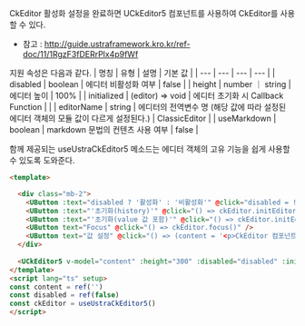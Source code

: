 CkEditor 활성화 설정을 완료하면 UCkEditor5 컴포넌트를 사용하여 CkEditor를 사용할 수 있다.
- 참고 : http://guide.ustraframework.kro.kr/ref-doc/11/1RgzF3fDERrPlx4p9fWf


지원 속성은 다음과 같다.
| 명칭 | 유형 | 설명 | 기본 값 |
| --- | --- | --- | --- |
| disabled | boolean | 에디터 비활성화 여부 | false |
| height | number ｜ string | 에디터 높이 | 100% |
| initialized | (editor) ⇒ void | 에디터 초기화 시 Callback Function |  |
| editorName | string | 에디터의 전역변수 명 (해당 값에 따라 설정된 에디터 객체의 모듈 값이 다르게 설정된다.) | ClassicEditor |
| useMarkdown | boolean | markdown 문법의 컨텐츠 사용 여부 | false |


함께 제공되는 useUstraCkEditor5 메소드는 에디터 객체의 고유 기능을 쉽게 사용할 수 있도록 도와준다.

```html
<template>

  <div class="mb-2">
    <UButton :text="disabled ? '활성화' : '비활성화'" @click="disabled = !disabled" />
    <UButton :text="'초기화(history)'" @click="() => ckEditor.initEditor()" />
    <UButton :text="'초기화(value 값 포함)'" @click="() => ckEditor.initEditor(true)" />
    <UButton text="Focus" @click="() => ckEditor.focus()" />
    <UButton text="값 설정" @click="() => (content = '<p>CkEditor 컴포넌트</p>')" />
  </div>
  
  <UCkEditor5 v-model="content" :height="300" :disabled="disabled" :initialized="ckEditor.initialize" />
</template>
<script lang="ts" setup>
const content = ref('')
const disabled = ref(false)
const ckEditor = useUstraCkEditor5()
</script>
```

